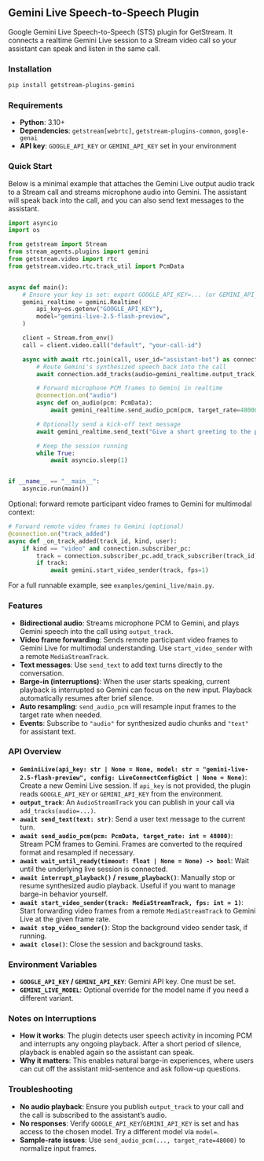 ## Gemini Live Speech-to-Speech Plugin

Google Gemini Live Speech-to-Speech (STS) plugin for GetStream. It connects a realtime Gemini Live session to a Stream video call so your assistant can speak and listen in the same call.

### Installation

```bash
pip install getstream-plugins-gemini
```

### Requirements

- **Python**: 3.10+
- **Dependencies**: `getstream[webrtc]`, `getstream-plugins-common`, `google-genai`
- **API key**: `GOOGLE_API_KEY` or `GEMINI_API_KEY` set in your environment

### Quick Start

Below is a minimal example that attaches the Gemini Live output audio track to a Stream call and streams microphone audio into Gemini. The assistant will speak back into the call, and you can also send text messages to the assistant.

```python
import asyncio
import os

from getstream import Stream
from stream_agents.plugins import gemini
from getstream.video import rtc
from getstream.video.rtc.track_util import PcmData


async def main():
    # Ensure your key is set: export GOOGLE_API_KEY=... (or GEMINI_API_KEY)
    gemini_realtime = gemini.Realtime(
        api_key=os.getenv("GOOGLE_API_KEY"),
        model="gemini-live-2.5-flash-preview",
    )

    client = Stream.from_env()
    call = client.video.call("default", "your-call-id")

    async with await rtc.join(call, user_id="assistant-bot") as connection:
        # Route Gemini's synthesized speech back into the call
        await connection.add_tracks(audio=gemini_realtime.output_track)

        # Forward microphone PCM frames to Gemini in realtime
        @connection.on("audio")
        async def on_audio(pcm: PcmData):
            await gemini_realtime.send_audio_pcm(pcm, target_rate=48000)

        # Optionally send a kick-off text message
        await gemini_realtime.send_text("Give a short greeting to the participants.")

        # Keep the session running
        while True:
            await asyncio.sleep(1)


if __name__ == "__main__":
    asyncio.run(main())
```

Optional: forward remote participant video frames to Gemini for multimodal context:

```python
# Forward remote video frames to Gemini (optional)
@connection.on("track_added")
async def _on_track_added(track_id, kind, user):
    if kind == "video" and connection.subscriber_pc:
        track = connection.subscriber_pc.add_track_subscriber(track_id)
        if track:
            await gemini.start_video_sender(track, fps=1)
```

For a full runnable example, see `examples/gemini_live/main.py`.

### Features

- **Bidirectional audio**: Streams microphone PCM to Gemini, and plays Gemini speech into the call using `output_track`.
- **Video frame forwarding**: Sends remote participant video frames to Gemini Live for multimodal understanding. Use `start_video_sender` with a remote `MediaStreamTrack`.
- **Text messages**: Use `send_text` to add text turns directly to the conversation.
- **Barge-in (interruptions)**: When the user starts speaking, current playback is interrupted so Gemini can focus on the new input. Playback automatically resumes after brief silence.
- **Auto resampling**: `send_audio_pcm` will resample input frames to the target rate when needed.
- **Events**: Subscribe to `"audio"` for synthesized audio chunks and `"text"` for assistant text.

### API Overview

- **`GeminiLive(api_key: str | None = None, model: str = "gemini-live-2.5-flash-preview", config: LiveConnectConfigDict | None = None)`**: Create a new Gemini Live session. If `api_key` is not provided, the plugin reads `GOOGLE_API_KEY` or `GEMINI_API_KEY` from the environment.
- **`output_track`**: An `AudioStreamTrack` you can publish in your call via `add_tracks(audio=...)`.
- **`await send_text(text: str)`**: Send a user text message to the current turn.
- **`await send_audio_pcm(pcm: PcmData, target_rate: int = 48000)`**: Stream PCM frames to Gemini. Frames are converted to the required format and resampled if necessary.
- **`await wait_until_ready(timeout: float | None = None) -> bool`**: Wait until the underlying live session is connected.
- **`await interrupt_playback()` / `resume_playback()`**: Manually stop or resume synthesized audio playback. Useful if you want to manage barge-in behavior yourself.
- **`await start_video_sender(track: MediaStreamTrack, fps: int = 1)`**: Start forwarding video frames from a remote `MediaStreamTrack` to Gemini Live at the given frame rate.
- **`await stop_video_sender()`**: Stop the background video sender task, if running.
- **`await close()`**: Close the session and background tasks.

### Environment Variables

- **`GOOGLE_API_KEY` / `GEMINI_API_KEY`**: Gemini API key. One must be set.
- **`GEMINI_LIVE_MODEL`**: Optional override for the model name if you need a different variant.

### Notes on Interruptions

- **How it works**: The plugin detects user speech activity in incoming PCM and interrupts any ongoing playback. After a short period of silence, playback is enabled again so the assistant can speak.
- **Why it matters**: This enables natural barge-in experiences, where users can cut off the assistant mid-sentence and ask follow-up questions.

### Troubleshooting

- **No audio playback**: Ensure you publish `output_track` to your call and the call is subscribed to the assistant’s audio.
- **No responses**: Verify `GOOGLE_API_KEY`/`GEMINI_API_KEY` is set and has access to the chosen model. Try a different model via `model=`.
- **Sample-rate issues**: Use `send_audio_pcm(..., target_rate=48000)` to normalize input frames.
